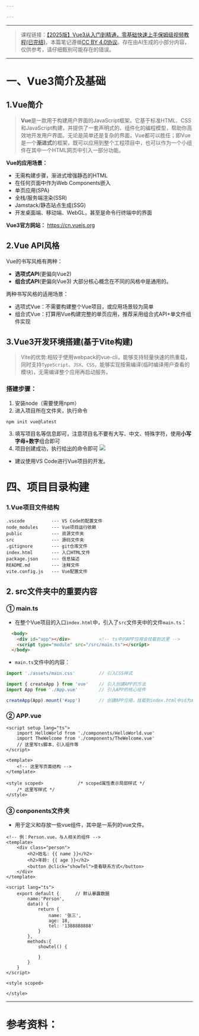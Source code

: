 ```yaml
---

---
```

--- 
> 课程链接：[【2025版】Vue3从入门到精通，零基础快速上手保姆级视频教程(已完结)](https://www.bilibili.com/video/BV1Etu3zKESQ)，本篇笔记遵循[CC BY 4.0协议](https://creativecommons.org/licenses/by/4.0/legalcode.zh-hans)。存在由AI生成的小部分内容，仅供参考，请仔细甄别可能存在的错误。
--- 
# 一、Vue3简介及基础
## 1.Vue简介

> **Vue**是一款用于构建用户界面的JavaScript框架。它基于标准HTML、CSS和JavaScript构建，并提供了一套声明式的、组件化的编程模型，帮助你高效地开发用户界面。无论是简单还是复杂的界面，Vue都可以胜任；即Vue是一个**渐进式**的框架，既可以应用到整个工程项目中，也可以作为一个小组件在其中一个HTML网页中引入一部分功能。

**Vue的应用场景：**
- 无需构建步骤，渐进式增强静态的HTML
- 在任何页面中作为Web Components嵌入
- 单页应用(SPA)
- 全栈/服务端渲染(SSR)
- Jamstack/静态站点生成(SSG)
- 开发桌面端、移动端、WebGL，甚至是命令行终端中的界面

**Vue3官方网站：** https://cn.vuejs.org

## 2.Vue API风格
Vue的书写风格有两种：
- **选项式API**(更偏向Vue2)
- **组合式API**(更偏向Vue3)
大部分核心概念在不同的风格中是通用的。

两种书写风格的适用场景： 
- 选项式Vue：不需要构建整个Vue项目，或应用场景较为简单
- 组合式Vue：打算用Vue构建完整的单页应用，推荐采用组合式API+单文件组件实现

## 3.Vue3开发环境搭建(基于Vite构建)

> Vite的优势:相较于使用webpack的vue-cli，能够支持轻量快速的热重载，同时支持`TypeScript`、`JSX`、`CSS`，能够实现按需编译(临时编译用户查看的模块)，无需编译整个应用再启动服务。

### 搭建步骤：
1. 安装node（需要使用npm）
2. 进入项目所在文件夹，执行命令
```shell
npm init vue@latest
```
3. 填写项目名等信息即可，注意项目名不要有大写、中文、特殊字符，使用**小写字母+数字**组合即可
4. 项目创建成功，执行给出的命令即可
   ![](20250717122737354.png)
  - 建议使用VS Code进行Vue项目的开发。
# 四、项目目录构建
### 1.Vue项目文件结构
```
.vscode          --- VS Code的配置文件
node_modules     --- Vue项目运行依赖
public           --- 资源文件夹
src              --- 源码文件夹
.gitignore       --- git仓库文件
index.html       --- 入口HTML文件
package.json     --- 信息描述
README.md        --- 注释文件
vite.config.js   --- Vue配置文件
```
## 2. src文件夹中的重要内容
### ① main.ts
- 在整个Vue项目的入口`index.html`中，引入了`src`文件夹中的文件`main.ts`：
```html
  <body>
    <div id="app"></div>           <!-- ts中的APP应用会挂载到这里 -->
    <script type="module" src="/src/main.ts"></script>
  </body>
```
- `main.ts`文件中的内容：
```ts
import './assets/main.css'         // 引入CSS样式

import { createApp } from 'vue'    // 引入创建APP的方法
import App from './App.vue'        // 引入APP的核心组件

createApp(App).mount('#app')       // 创建APP应用，挂载到index.html中id为app的div容器内
```
### ② APP.vue
```vue
<script setup lang="ts">
	import HelloWorld from './components/HelloWorld.vue'
	import TheWelcome from './components/TheWelcome.vue'
	// 这里写ts脚本、引入组件等
</script>

<template>
	<!-- 这里写页面结构 -->
</template>

<style scoped>             /* scoped属性表示局部样式 */
	/* 这里写样式 */
</style>
```
### ③ conponents文件夹
- 用于定义和存放一些vue组件，其中是一系列的vue文件。
```vue
<!-- 例：Person.vue，与人相关的组件 -->
<template>
	<div class="person">
		<h2>姓名: {{ name }}</h2>
		<h2>年龄: {{ age }}</h2>
		<button @click="showTel">查看联系方式</button>
	</div>
</template>

<script lang="ts">
	export default {      // 默认暴露数据
		name:'Person',
		data() {
			return {
				name: '张三',
				age: 18,
				tel: '1388888888'
			}
		},
		methods:{
			showtel() {
				
			}
		}
	}
</script>

<style scoped>

</style>
```






--- 
# 参考资料：

